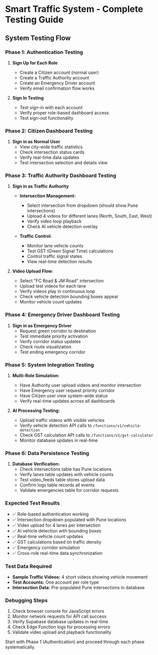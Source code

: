 # Smart Traffic System - Complete Testing Guide

## System Testing Flow

### Phase 1: Authentication Testing

1. **Sign Up for Each Role**
   - Create a Citizen account (normal user)
   - Create a Traffic Authority account 
   - Create an Emergency Driver account
   - Verify email confirmation flow works

2. **Sign In Testing**
   - Test sign-in with each account
   - Verify proper role-based dashboard access
   - Test sign-out functionality

### Phase 2: Citizen Dashboard Testing

1. **Sign in as Normal User**
   - View city-wide traffic statistics
   - Check intersection status cards
   - Verify real-time data updates
   - Test intersection selection and details view

### Phase 3: Traffic Authority Dashboard Testing

1. **Sign in as Traffic Authority**
   - **Intersection Management:**
     - Select intersection from dropdown (should show Pune intersections)
     - Upload 4 videos for different lanes (North, South, East, West)
     - Verify video loop playback
     - Check AI vehicle detection overlay
   
   - **Traffic Control:**
     - Monitor lane vehicle counts
     - Test GST (Green Signal Time) calculations
     - Control traffic signal states
     - View real-time detection results

2. **Video Upload Flow:**
   - Select "FC Road & JM Road" intersection
   - Upload test videos for each lane
   - Verify videos play in continuous loop
   - Check vehicle detection bounding boxes appear
   - Monitor vehicle count updates

### Phase 4: Emergency Driver Dashboard Testing

1. **Sign in as Emergency Driver**
   - Request green corridor to destination
   - Test immediate priority activation
   - Verify corridor status updates
   - Check route visualization
   - Test ending emergency corridor

### Phase 5: System Integration Testing

1. **Multi-Role Simulation:**
   - Have Authority user upload videos and monitor intersection
   - Have Emergency user request priority corridor
   - Have Citizen user view system-wide status
   - Verify real-time updates across all dashboards

2. **AI Processing Testing:**
   - Upload traffic videos with visible vehicles
   - Verify vehicle detection API calls to `/functions/v1/vehicle-detection`
   - Check GST calculation API calls to `/functions/v1/gst-calculator`
   - Monitor database updates in real-time

### Phase 6: Data Persistence Testing

1. **Database Verification:**
   - Check intersections table has Pune locations
   - Verify lanes table updates with vehicle counts
   - Test video_feeds table stores upload data
   - Confirm logs table records all events
   - Validate emergencies table for corridor requests

### Expected Test Results

- ✅ Role-based authentication working
- ✅ Intersection dropdown populated with Pune locations
- ✅ Video upload for 4 lanes per intersection
- ✅ AI vehicle detection with bounding boxes
- ✅ Real-time vehicle count updates
- ✅ GST calculations based on traffic density
- ✅ Emergency corridor simulation
- ✅ Cross-role real-time data synchronization

### Test Data Required

- **Sample Traffic Videos:** 4 short videos showing vehicle movement
- **Test Accounts:** One account per role type
- **Intersection Data:** Pre-populated Pune intersections in database

### Debugging Steps

1. Check browser console for JavaScript errors
2. Monitor network requests for API call success
3. Verify Supabase database updates in real-time
4. Check Edge Function logs for processing errors
5. Validate video upload and playback functionality

Start with Phase 1 (Authentication) and proceed through each phase systematically.